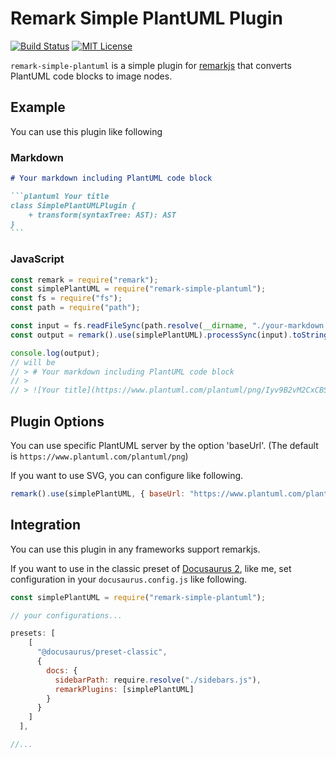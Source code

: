 # Remark Simple PlantUML Plugin

[![Build Status](https://travis-ci.org/akebifiky/remark-simple-plantuml.svg?branch=master)](https://travis-ci.org/akebifiky/remark-simple-plantuml) [![MIT License](http://img.shields.io/badge/license-MIT-blue.svg?style=flat)](LICENSE)

`remark-simple-plantuml` is a simple plugin for [remarkjs](https://github.com/remarkjs/remark) that converts PlantUML code blocks to image nodes.

## Example

You can use this plugin like following

### Markdown

````markdown
# Your markdown including PlantUML code block

```plantuml Your title
class SimplePlantUMLPlugin {
    + transform(syntaxTree: AST): AST
}
```
````

### JavaScript

```javascript
const remark = require("remark");
const simplePlantUML = require("remark-simple-plantuml");
const fs = require("fs");
const path = require("path");

const input = fs.readFileSync(path.resolve(__dirname, "./your-markdown.md")).toString();
const output = remark().use(simplePlantUML).processSync(input).toString();

console.log(output);
// will be 
// > # Your markdown including PlantUML code block
// >
// > ![Your title](https://www.plantuml.com/plantuml/png/Iyv9B2vM2CxCBSX93SX9p2i9zVK9o2bDpynJgEPI009jXPAYnBpYjFoYN8tYohoIn8gGejHKAmN7u11DCCbL2m00)
```

## Plugin Options

You can use specific PlantUML server by the option 'baseUrl'.
(The default is `https://www.plantuml.com/plantuml/png`)

If you want to use SVG, you can configure like following.

```javascript
remark().use(simplePlantUML, { baseUrl: "https://www.plantuml.com/plantuml/svg" }).processSync(input);
```

## Integration

You can use this plugin in any frameworks support remarkjs.

If you want to use in the classic preset of [Docusaurus 2](https://v2.docusaurus.io/), like me, set configuration in your `docusaurus.config.js` like following.

```javascript
const simplePlantUML = require("remark-simple-plantuml");

// your configurations...

presets: [
    [
      "@docusaurus/preset-classic",
      {
        docs: {
          sidebarPath: require.resolve("./sidebars.js"),
          remarkPlugins: [simplePlantUML]
        }
      }
    ]
  ],

//...
```